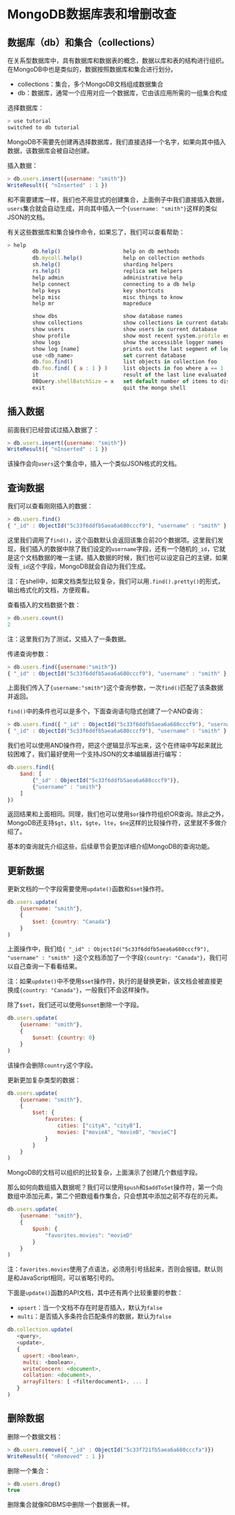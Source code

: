 # MongoDB数据库表和增删改查

## 数据库（db）和集合（collections）

在关系型数据库中，具有数据库和数据表的概念，数据以库和表的结构进行组织。在MongoDB中也是类似的，数据按照数据库和集合进行划分。

* collections：集合，多个MongoDB文档组成数据集合
* db：数据库，通常一个应用对应一个数据库，它由该应用所需的一组集合构成

选择数据库：
```javascript
> use tutorial
switched to db tutorial
```

MongoDB不需要先创建再选择数据库，我们直接选择一个名字，如果向其中插入数据，该数据库会被自动创建。

插入数据：
```javascript
> db.users.insert({username: "smith"})
WriteResult({ "nInserted" : 1 })
```

和不需要建库一样，我们也不用显式的创建集合，上面例子中我们直接插入数据，`users`集合就会自动生成，并向其中插入一个`{username: "smith"}`这样的类似JSON的文档。

有关这些数据库和集合操作命令，如果忘了，我们可以查看帮助：
```javascript
> help
        db.help()                    help on db methods
        db.mycoll.help()             help on collection methods
        sh.help()                    sharding helpers
        rs.help()                    replica set helpers
        help admin                   administrative help
        help connect                 connecting to a db help
        help keys                    key shortcuts
        help misc                    misc things to know
        help mr                      mapreduce

        show dbs                     show database names
        show collections             show collections in current database
        show users                   show users in current database
        show profile                 show most recent system.profile entries with time >= 1ms
        show logs                    show the accessible logger names
        show log [name]              prints out the last segment of log in memory, 'global' is default
        use <db_name>                set current database
        db.foo.find()                list objects in collection foo
        db.foo.find( { a : 1 } )     list objects in foo where a == 1
        it                           result of the last line evaluated; use to further iterate
        DBQuery.shellBatchSize = x   set default number of items to display on shell
        exit                         quit the mongo shell
```

## 插入数据

前面我们已经尝试过插入数据了：
```javascript
> db.users.insert({username: "smith"})
WriteResult({ "nInserted" : 1 })
```

该操作会向`users`这个集合中，插入一个类似JSON格式的文档。

## 查询数据

我们可以查看刚刚插入的数据：
```javascript
> db.users.find()
{ "_id" : ObjectId("5c33f6ddfb5aea6a680cccf9"), "username" : "smith" }
```

这里我们调用了`find()`，这个函数默认会返回该集合前20个数据项。这里我们发现，我们插入的数据中除了我们设定的`username`字段，还有一个随机的`_id`，它就是这个文档数据的唯一主键。插入数据的时候，我们也可以设定自己的主键，如果没有`_id`这个字段，MongoDB就会自动为我们生成。

注：在shell中，如果文档类型比较复杂，我们可以用`.find().pretty()`的形式，输出格式化的文档，方便观看。

查看插入的文档数据个数：
```javascript
> db.users.count()
2
```

注：这里我们为了测试，又插入了一条数据。

传递查询参数：
```javascript
> db.users.find({username:"smith"})
{ "_id" : ObjectId("5c33f6ddfb5aea6a680cccf9"), "username" : "smith" }
```

上面我们传入了`{username:"smith"}`这个查询参数，一次`find()`匹配了该条数据并返回。

`find()`中的条件也可以是多个，下面查询语句隐式创建了一个AND查询：
```javascript
> db.users.find({ "_id" : ObjectId("5c33f6ddfb5aea6a680cccf9"), "username" : "smith" })
{ "_id" : ObjectId("5c33f6ddfb5aea6a680cccf9"), "username" : "smith" }
```

我们也可以使用AND操作符，把这个逻辑显示写出来，这个在终端中写起来就比较困难了，我们最好使用一个支持JSON的文本编辑器进行编写：

```javascript
db.users.find({
	$and: [
		{"_id" : ObjectId("5c33f6ddfb5aea6a680cccf9")},
		{"username" : "smith"}
	]
})
```

返回结果和上面相同。同理，我们也可以使用`$or`操作符组织OR查询。除此之外，MongoDB还支持`$gt`，`$lt`，`$gte`，`lte`，`$ne`这样的比较操作符，这里就不多做介绍了。

基本的查询就先介绍这些，后续章节会更加详细介绍MongoDB的查询功能。

## 更新数据

更新文档的一个字段需要使用`update()`函数和`$set`操作符。

```javascript
db.users.update(
	{username: "smith"},
	{
		$set: {country: "Canada"}
	}
)
```

上面操作中，我们给`{ "_id" : ObjectId("5c33f6ddfb5aea6a680cccf9"), "username" : "smith" }`这个文档添加了一个字段`{country: "Canada"}`，我们可以自己查询一下看看结果。

注：如果`update()`中不使用`$set`操作符，执行的是替换更新，该文档会被直接更换成`{country: "Canada"}`，一般我们不会这样操作。

除了`$set`，我们还可以使用`$unset`删除一个字段。

```javascript
db.users.update(
	{username: "smith"},
	{
		$unset: {country: 0}
	}
)
```

该操作会删除`country`这个字段。

更新更加复杂类型的数据：

```javascript
db.users.update(
	{username: "smith"},
	{
		$set: {
			favorites: {
				cities: ["cityA", "cityB"],
				movies: ["movieA", "movieB", "movieC"]
			}
		}
	}
)
```

MongoDB的文档可以组织的比较复杂，上面演示了创建几个数组字段。

那么如何向数组插入数据呢？我们可以使用`$push`和`$addToSet`操作符，第一个向数组中添加元素，第二个把数组看作集合，只会想其中添加之前不存在的元素。

```javascript
db.users.update(
	{username: "smith"},
	{
		$push: {
			"favorites.movies": "movieD"
		}
	}
)
```

注：`favorites.movies`使用了点语法，必须用引号括起来，否则会报错。默认则是和JavaScript相同，可以省略引号的。

下面是`update()`函数的API文档，其中还有两个比较重要的参数：

* `upsert`：当一个文档不存在时是否插入，默认为`false`
* `multi`：是否插入多条符合匹配条件的数据，默认为`false`

```javascript
db.collection.update(
   <query>,
   <update>,
   {
     upsert: <boolean>,
     multi: <boolean>,
     writeConcern: <document>,
     collation: <document>,
     arrayFilters: [ <filterdocument1>, ... ]
   }
)
```

## 删除数据

删除一个数据文档：

```javascript
> db.users.remove({ "_id" : ObjectId("5c33f721fb5aea6a680cccfa")})
WriteResult({ "nRemoved" : 1 })
```

删除一个集合：

```javascript
> db.users.drop()
true
```

删除集合就像RDBMS中删除一个数据表一样。
